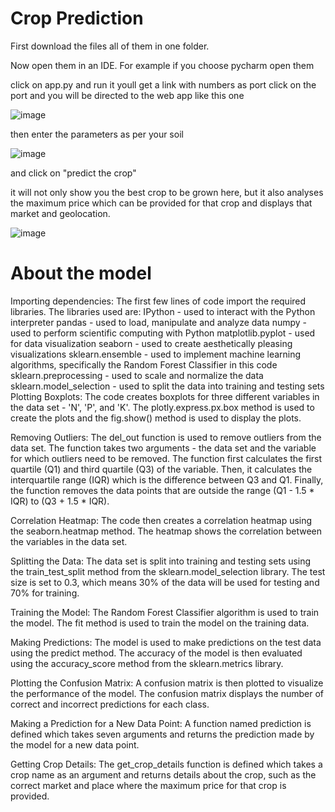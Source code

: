 # Crop Prediction

First download the files all of them in one folder.

Now open them in an IDE. For example if you choose pycharm open them

click on app.py and run it youll get a link with numbers as port
click on the port and you will be directed to the web app like this one

![image](https://user-images.githubusercontent.com/101086033/218281654-b18f8881-47fa-42fa-9c49-d52d5b23fb98.png)

then enter the parameters as per your soil

![image](https://user-images.githubusercontent.com/101086033/218281728-2ab1b596-be72-425f-84d2-9ea2ed7acb86.png)

and click on "predict the crop"

it will not only show you the best crop to be grown here, but it also analyses the maximum price which can be provided for that crop and displays that market and geolocation.

![image](https://user-images.githubusercontent.com/101086033/218281781-75ec7f92-7435-4c23-87a8-b4d1b524d29c.png)

# About the model

Importing dependencies:
The first few lines of code import the required libraries. The libraries used are:
IPython - used to interact with the Python interpreter
pandas - used to load, manipulate and analyze data
numpy - used to perform scientific computing with Python
matplotlib.pyplot - used for data visualization
seaborn - used to create aesthetically pleasing visualizations
sklearn.ensemble - used to implement machine learning algorithms, specifically the Random Forest Classifier in this code
sklearn.preprocessing - used to scale and normalize the data
sklearn.model_selection - used to split the data into training and testing sets
Plotting Boxplots:
The code creates boxplots for three different variables in the data set - 'N', 'P', and 'K'. The plotly.express.px.box method is used to create the plots and the fig.show() method is used to display the plots.

Removing Outliers:
The del_out function is used to remove outliers from the data set. The function takes two arguments - the data set and the variable for which outliers need to be removed. The function first calculates the first quartile (Q1) and third quartile (Q3) of the variable. Then, it calculates the interquartile range (IQR) which is the difference between Q3 and Q1. Finally, the function removes the data points that are outside the range (Q1 - 1.5 * IQR) to (Q3 + 1.5 * IQR).

Correlation Heatmap:
The code then creates a correlation heatmap using the seaborn.heatmap method. The heatmap shows the correlation between the variables in the data set.

Splitting the Data:
The data set is split into training and testing sets using the train_test_split method from the sklearn.model_selection library. The test size is set to 0.3, which means 30% of the data will be used for testing and 70% for training.

Training the Model:
The Random Forest Classifier algorithm is used to train the model. The fit method is used to train the model on the training data.

Making Predictions:
The model is used to make predictions on the test data using the predict method. The accuracy of the model is then evaluated using the accuracy_score method from the sklearn.metrics library.

Plotting the Confusion Matrix:
A confusion matrix is then plotted to visualize the performance of the model. The confusion matrix displays the number of correct and incorrect predictions for each class.

Making a Prediction for a New Data Point:
A function named prediction is defined which takes seven arguments and returns the prediction made by the model for a new data point.

Getting Crop Details:
The get_crop_details function is defined which takes a crop name as an argument and returns details about the crop, such as the correct market and place where the maximum price for that crop is provided.
